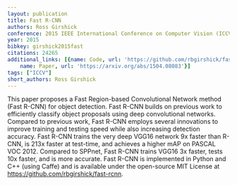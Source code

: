 ```yaml
---
layout: publication
title: Fast R-CNN
authors: Ross Girshick
conference: 2015 IEEE International Conference on Computer Vision (ICCV)
year: 2015
bibkey: girshick2015fast
citations: 24265
additional_links: [{name: Code, url: 'https://github.com/rbgirshick/fast-rcnn'}, {
    name: Paper, url: 'https://arxiv.org/abs/1504.08083'}]
tags: ["ICCV"]
short_authors: Ross Girshick
---
```

This paper proposes a Fast Region-based Convolutional Network method (Fast
R-CNN) for object detection. Fast R-CNN builds on previous work to efficiently
classify object proposals using deep convolutional networks. Compared to
previous work, Fast R-CNN employs several innovations to improve training and
testing speed while also increasing detection accuracy. Fast R-CNN trains the
very deep VGG16 network 9x faster than R-CNN, is 213x faster at test-time, and
achieves a higher mAP on PASCAL VOC 2012. Compared to SPPnet, Fast R-CNN trains
VGG16 3x faster, tests 10x faster, and is more accurate. Fast R-CNN is
implemented in Python and C++ (using Caffe) and is available under the
open-source MIT License at https://github.com/rbgirshick/fast-rcnn.